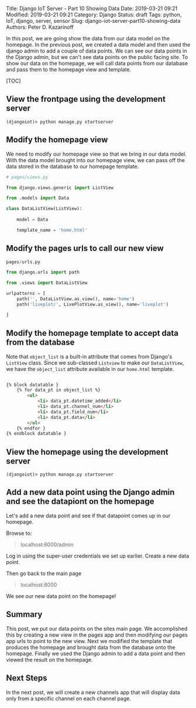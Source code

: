 Title: Django IoT Server - Part 10 Showing Data
Date: 2019-03-21 09:21
Modified: 2019-03-21 09:21
Category: Django
Status: draft
Tags: python, IoT, django, server, sensor
Slug: django-iot-server-part10-showing-data
Authors: Peter D. Kazarinoff

In this post, we are going show the data from our data model on the homepage. In the previous post, we created a data model and then used the django admin to add a couple of data points. We can see our data points in the Django admin, but we can't see data points on the public facing site. To show our data on the homepage, we will call data points from our database and pass them to the homepage view and template.

[TOC]

## View the frontpage using the development server

```text
(djangoiot)> python manage.py startserver
```

## Modify the homepage view

We need to modify our homepage view so that we bring in our data model. With the data model brought into our homepage view, we can pass off the data stored in the database to our homepage template.


```python
# pages/views.py

from django.views.generic import ListView

from .models import Data

class DataListView(ListView):
    
    model = Data

    template_name = 'home.html'

```

## Modify the pages urls to call our new view

```python
pages/urls.py

from django.urls import path

from .views import DataListView

urlpatterns = [
    path('', DataListView.as_view(), name='home')
    path('liveplot/', LivePlotView.as_view(), name='liveplot')

]
```

## Modify the homepage template to accept data from the database

Note that ```object_list``` is a built-in attribute that comes from Django's ```ListView``` class. Since we sub-classed ```Listview``` to make our ```DataListView```, we have the ```object_list``` attribute available in our ```home.html``` template. 

```html

{% block datatable }
    {% for data_pt in object_list %}
        <ul>
            <li> data_pt.datetime_added</li>
            <li> data_pt.channel_num</li>
            <li> data_pt.field_num</li>
            <li> data_pt.data</li>
        </ul>
    {% endfor }
{% endblock datatable }

```

## View the homepage using the development server

```text
(djangoiot)> python manage.py startserver
```

## Add a new data point using the Django admin and see the datapiont on the homepage

Let's add a new data point and see if that datapoint comes up in our homepage.

Browse to:

 > localhost:8000/admin

Log in using the super-user credentials we set up earlier. Create a new data point.

Then go back to the main page

 > localhost:8000

We see our new data point on the homepage!

## Summary

This post, we put our data points on the sites main page. We accomplished this by creating a new view in the pages app and then modifying our pages app urls to point to the new view. Next we modified the template that produces the homepage and brought data from the database onto the homepage. Finally we used the Django admin to add a data point and then viewed the result on the homepage.

## Next Steps

In the next post, we will create a new channels app that will display data only from a specific channel on each channel page.
